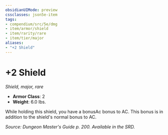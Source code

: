 ```yaml
---
obsidianUIMode: preview
cssclasses: json5e-item
tags:
- compendium/src/5e/dmg
- item/armor/shield
- item/rarity/rare
- item/tier/major
aliases: 
- "+2 Shield"
---
```

# +2 Shield
*Shield, major, rare*  

- **Armor Class**: 2
- **Weight**: 6.0 lbs.

While holding this shield, you have a bonusAc bonus to AC. This bonus is in addition to the shield's normal bonus to AC.

*Source: Dungeon Master's Guide p. 200. Available in the SRD.*